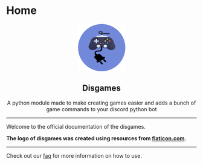 # Home

<p align="center">
 <img src="./src/disgames.png" height="125px" width="125px" />
</p>

<h2 align="center">Disgames</h2>

<p align="center">
    A python module made to make creating games easier and adds a bunch of game commands to your discord python bot
</p>

--- 
Welcome to the official documentation of the disgames.

**The logo of disgames was created using resources from [flaticon.com](https://www.flaticon.com/).**

---

Check out our [faq](./faq.md) for more information on how to use.